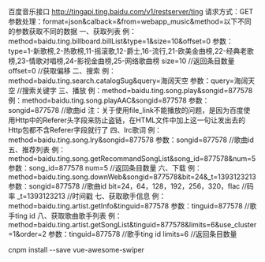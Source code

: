 百度音乐接口
    http://tingapi.ting.baidu.com/v1/restserver/ting
请求方式：GET
参数处理：format=json&calback=&from=webapp_music&method=以下不同的参数获取不同的数据
一、获取列表
    例：method=baidu.ting.billboard.billList&type=1&size=10&offset=0
    参数：type=1-新歌榜,2-热歌榜,11-摇滚歌,12-爵士,16-流行,21-欧美金曲榜,22-经典老歌榜,23-情歌对唱榜,24-影视金曲榜,25-网络歌曲榜
        size=10 //返回条目数量
        offset=0    //获取偏移
二、搜索
    例：method=baidu.ting.search.catalogSug&query=海阔天空
    参数：query=海阔天空    //搜索关键字
三、播放
    例：method=baidu.ting.song.play&songid=877578
    例：method=baidu.ting.song.playAAC&songid=877578
    参数：songid=877578 //歌曲id
    注：关于使用file_link不能播放的问题，是因为百度使用Http中的Referer头字段来防止盗链，在HTML文件中加上<meta name="referer" content="never">这一句让发出去的Http包都不含Referer字段就行了
四、lrc歌词
    例：method=baidu.ting.song.lry&songid=877578
    参数：songid=877578 //歌曲id
五、推荐列表
    例：method=baidu.ting.song.getRecommandSongList&song_id=877578&num=5
    参数：song_id=877578
        num=5   //返回条目数量
六、下载
    例：method=baidu.ting.song.downWeb&songid=877578&bit=24&_t=1393123213
    参数：songid=877578 //歌曲id
        bit=24，64，128，192，256，320，flac    //码率
        _t=1393123213   //时间戳
七、获取歌手信息
    例：method=baidu.ting.artist.getInfo&tinguid=877578
    参数：tinguid=877578    //歌手ting id
八、获取歌曲歌手列表
    例：method=baidu.ting.artist.getSongList&tinguid=877578&limits=6&use_cluster=1&order=2
    参数：tinguid=877578    //歌手ting id
        limits=6    //返回条目数量

cnpm install --save vue-awesome-swiper